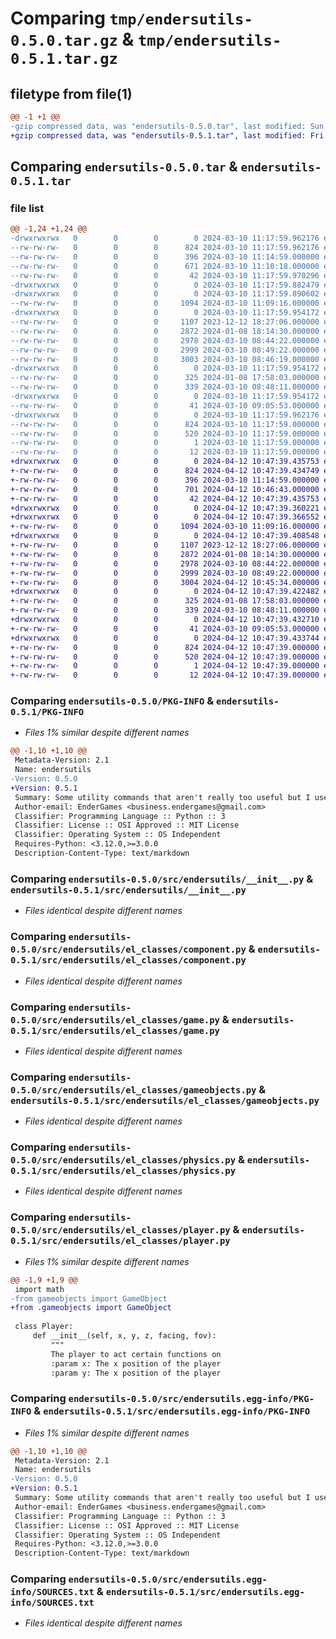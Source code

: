# Comparing `tmp/endersutils-0.5.0.tar.gz` & `tmp/endersutils-0.5.1.tar.gz`

## filetype from file(1)

```diff
@@ -1 +1 @@
-gzip compressed data, was "endersutils-0.5.0.tar", last modified: Sun Mar 10 11:17:59 2024, max compression
+gzip compressed data, was "endersutils-0.5.1.tar", last modified: Fri Apr 12 10:47:39 2024, max compression
```

## Comparing `endersutils-0.5.0.tar` & `endersutils-0.5.1.tar`

### file list

```diff
@@ -1,24 +1,24 @@
-drwxrwxrwx   0        0        0        0 2024-03-10 11:17:59.962176 endersutils-0.5.0/
--rw-rw-rw-   0        0        0      824 2024-03-10 11:17:59.962176 endersutils-0.5.0/PKG-INFO
--rw-rw-rw-   0        0        0      396 2024-03-10 11:14:59.000000 endersutils-0.5.0/README.md
--rw-rw-rw-   0        0        0      671 2024-03-10 11:10:18.000000 endersutils-0.5.0/pyproject.toml
--rw-rw-rw-   0        0        0       42 2024-03-10 11:17:59.970296 endersutils-0.5.0/setup.cfg
-drwxrwxrwx   0        0        0        0 2024-03-10 11:17:59.882479 endersutils-0.5.0/src/
-drwxrwxrwx   0        0        0        0 2024-03-10 11:17:59.890602 endersutils-0.5.0/src/endersutils/
--rw-rw-rw-   0        0        0     1094 2024-03-10 11:09:16.000000 endersutils-0.5.0/src/endersutils/__init__.py
-drwxrwxrwx   0        0        0        0 2024-03-10 11:17:59.954172 endersutils-0.5.0/src/endersutils/el_classes/
--rw-rw-rw-   0        0        0     1107 2023-12-12 18:27:06.000000 endersutils-0.5.0/src/endersutils/el_classes/component.py
--rw-rw-rw-   0        0        0     2872 2024-01-08 18:14:30.000000 endersutils-0.5.0/src/endersutils/el_classes/game.py
--rw-rw-rw-   0        0        0     2978 2024-03-10 08:44:22.000000 endersutils-0.5.0/src/endersutils/el_classes/gameobjects.py
--rw-rw-rw-   0        0        0     2999 2024-03-10 08:49:22.000000 endersutils-0.5.0/src/endersutils/el_classes/physics.py
--rw-rw-rw-   0        0        0     3003 2024-03-10 08:46:19.000000 endersutils-0.5.0/src/endersutils/el_classes/player.py
-drwxrwxrwx   0        0        0        0 2024-03-10 11:17:59.954172 endersutils-0.5.0/src/endersutils/el_funcs/
--rw-rw-rw-   0        0        0      325 2024-01-08 17:58:03.000000 endersutils-0.5.0/src/endersutils/el_funcs/getallindir.py
--rw-rw-rw-   0        0        0      339 2024-03-10 08:48:11.000000 endersutils-0.5.0/src/endersutils/el_funcs/getobjectsbyclass.py
-drwxrwxrwx   0        0        0        0 2024-03-10 11:17:59.954172 endersutils-0.5.0/src/endersutils/el_globs/
--rw-rw-rw-   0        0        0       41 2024-03-10 09:05:53.000000 endersutils-0.5.0/src/endersutils/el_globs/globs.py
-drwxrwxrwx   0        0        0        0 2024-03-10 11:17:59.962176 endersutils-0.5.0/src/endersutils.egg-info/
--rw-rw-rw-   0        0        0      824 2024-03-10 11:17:59.000000 endersutils-0.5.0/src/endersutils.egg-info/PKG-INFO
--rw-rw-rw-   0        0        0      520 2024-03-10 11:17:59.000000 endersutils-0.5.0/src/endersutils.egg-info/SOURCES.txt
--rw-rw-rw-   0        0        0        1 2024-03-10 11:17:59.000000 endersutils-0.5.0/src/endersutils.egg-info/dependency_links.txt
--rw-rw-rw-   0        0        0       12 2024-03-10 11:17:59.000000 endersutils-0.5.0/src/endersutils.egg-info/top_level.txt
+drwxrwxrwx   0        0        0        0 2024-04-12 10:47:39.435753 endersutils-0.5.1/
+-rw-rw-rw-   0        0        0      824 2024-04-12 10:47:39.434749 endersutils-0.5.1/PKG-INFO
+-rw-rw-rw-   0        0        0      396 2024-03-10 11:14:59.000000 endersutils-0.5.1/README.md
+-rw-rw-rw-   0        0        0      701 2024-04-12 10:46:43.000000 endersutils-0.5.1/pyproject.toml
+-rw-rw-rw-   0        0        0       42 2024-04-12 10:47:39.435753 endersutils-0.5.1/setup.cfg
+drwxrwxrwx   0        0        0        0 2024-04-12 10:47:39.360221 endersutils-0.5.1/src/
+drwxrwxrwx   0        0        0        0 2024-04-12 10:47:39.366552 endersutils-0.5.1/src/endersutils/
+-rw-rw-rw-   0        0        0     1094 2024-03-10 11:09:16.000000 endersutils-0.5.1/src/endersutils/__init__.py
+drwxrwxrwx   0        0        0        0 2024-04-12 10:47:39.408548 endersutils-0.5.1/src/endersutils/el_classes/
+-rw-rw-rw-   0        0        0     1107 2023-12-12 18:27:06.000000 endersutils-0.5.1/src/endersutils/el_classes/component.py
+-rw-rw-rw-   0        0        0     2872 2024-01-08 18:14:30.000000 endersutils-0.5.1/src/endersutils/el_classes/game.py
+-rw-rw-rw-   0        0        0     2978 2024-03-10 08:44:22.000000 endersutils-0.5.1/src/endersutils/el_classes/gameobjects.py
+-rw-rw-rw-   0        0        0     2999 2024-03-10 08:49:22.000000 endersutils-0.5.1/src/endersutils/el_classes/physics.py
+-rw-rw-rw-   0        0        0     3004 2024-04-12 10:45:34.000000 endersutils-0.5.1/src/endersutils/el_classes/player.py
+drwxrwxrwx   0        0        0        0 2024-04-12 10:47:39.422482 endersutils-0.5.1/src/endersutils/el_funcs/
+-rw-rw-rw-   0        0        0      325 2024-01-08 17:58:03.000000 endersutils-0.5.1/src/endersutils/el_funcs/getallindir.py
+-rw-rw-rw-   0        0        0      339 2024-03-10 08:48:11.000000 endersutils-0.5.1/src/endersutils/el_funcs/getobjectsbyclass.py
+drwxrwxrwx   0        0        0        0 2024-04-12 10:47:39.432710 endersutils-0.5.1/src/endersutils/el_globs/
+-rw-rw-rw-   0        0        0       41 2024-03-10 09:05:53.000000 endersutils-0.5.1/src/endersutils/el_globs/globs.py
+drwxrwxrwx   0        0        0        0 2024-04-12 10:47:39.433744 endersutils-0.5.1/src/endersutils.egg-info/
+-rw-rw-rw-   0        0        0      824 2024-04-12 10:47:39.000000 endersutils-0.5.1/src/endersutils.egg-info/PKG-INFO
+-rw-rw-rw-   0        0        0      520 2024-04-12 10:47:39.000000 endersutils-0.5.1/src/endersutils.egg-info/SOURCES.txt
+-rw-rw-rw-   0        0        0        1 2024-04-12 10:47:39.000000 endersutils-0.5.1/src/endersutils.egg-info/dependency_links.txt
+-rw-rw-rw-   0        0        0       12 2024-04-12 10:47:39.000000 endersutils-0.5.1/src/endersutils.egg-info/top_level.txt
```

### Comparing `endersutils-0.5.0/PKG-INFO` & `endersutils-0.5.1/PKG-INFO`

 * *Files 1% similar despite different names*

```diff
@@ -1,10 +1,10 @@
 Metadata-Version: 2.1
 Name: endersutils
-Version: 0.5.0
+Version: 0.5.1
 Summary: Some utility commands that aren't really too useful but I use them a lot.
 Author-email: EnderGames <business.endergames@gmail.com>
 Classifier: Programming Language :: Python :: 3
 Classifier: License :: OSI Approved :: MIT License
 Classifier: Operating System :: OS Independent
 Requires-Python: <3.12.0,>=3.0.0
 Description-Content-Type: text/markdown
```

### Comparing `endersutils-0.5.0/src/endersutils/__init__.py` & `endersutils-0.5.1/src/endersutils/__init__.py`

 * *Files identical despite different names*

### Comparing `endersutils-0.5.0/src/endersutils/el_classes/component.py` & `endersutils-0.5.1/src/endersutils/el_classes/component.py`

 * *Files identical despite different names*

### Comparing `endersutils-0.5.0/src/endersutils/el_classes/game.py` & `endersutils-0.5.1/src/endersutils/el_classes/game.py`

 * *Files identical despite different names*

### Comparing `endersutils-0.5.0/src/endersutils/el_classes/gameobjects.py` & `endersutils-0.5.1/src/endersutils/el_classes/gameobjects.py`

 * *Files identical despite different names*

### Comparing `endersutils-0.5.0/src/endersutils/el_classes/physics.py` & `endersutils-0.5.1/src/endersutils/el_classes/physics.py`

 * *Files identical despite different names*

### Comparing `endersutils-0.5.0/src/endersutils/el_classes/player.py` & `endersutils-0.5.1/src/endersutils/el_classes/player.py`

 * *Files 1% similar despite different names*

```diff
@@ -1,9 +1,9 @@
 import math
-from gameobjects import GameObject
+from .gameobjects import GameObject
 
 class Player:
     def __init__(self, x, y, z, facing, fov):
         """
         The player to act certain functions on
         :param x: The x position of the player
         :param y: The x position of the player
```

### Comparing `endersutils-0.5.0/src/endersutils.egg-info/PKG-INFO` & `endersutils-0.5.1/src/endersutils.egg-info/PKG-INFO`

 * *Files 1% similar despite different names*

```diff
@@ -1,10 +1,10 @@
 Metadata-Version: 2.1
 Name: endersutils
-Version: 0.5.0
+Version: 0.5.1
 Summary: Some utility commands that aren't really too useful but I use them a lot.
 Author-email: EnderGames <business.endergames@gmail.com>
 Classifier: Programming Language :: Python :: 3
 Classifier: License :: OSI Approved :: MIT License
 Classifier: Operating System :: OS Independent
 Requires-Python: <3.12.0,>=3.0.0
 Description-Content-Type: text/markdown
```

### Comparing `endersutils-0.5.0/src/endersutils.egg-info/SOURCES.txt` & `endersutils-0.5.1/src/endersutils.egg-info/SOURCES.txt`

 * *Files identical despite different names*

